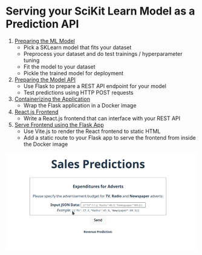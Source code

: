 # Serving your SciKit Learn Model as a Prediction API

1. [Preparing the ML Model](https://github.com/Muxamil1920/Flask-React/tree/main/01_Model_Preparation)
    * Pick a SKLearn model that fits your dataset
    * Preprocess your dataset and do test trainings / hyperparameter tuning
    * Fit the model to your dataset
    * Pickle the trained model for deployment
2. [Preparing the Model API](https://github.com/Muxamil1920/Flask-React/tree/main/02_Prediction_API)
    * Use Flask to prepare a REST API endpoint for your model
    * Test predictions using HTTP POST requests
3. [Containerizing the Application](https://github.com/Muxamil1920/Flask-React/tree/main/03_Containerized_Application)
    * Wrap the Flask application in a Docker image
4. [React.js Frontend](https://github.com/Muxamil1920/Flask-React/tree/main/04_react_frontend)
    * Write a React.js frontend that can interface with your REST API
4. [Serve Frontend using the Flask App](https://github.com/Muxamil1920/Flask-React/tree/main/05_Add_Frontend_to_Container)
    * Use Vite.js to render the React frontend to static HTML
    * Add a static route to your Flask app to serve the frontend from inside the Docker image


![Serving your SciKit Learn Model as a Prediction API](https://github.com/Muxamil1920/Flask-React/blob/main/04_react_frontend/SciKit_Learn_Model_API.gif)
